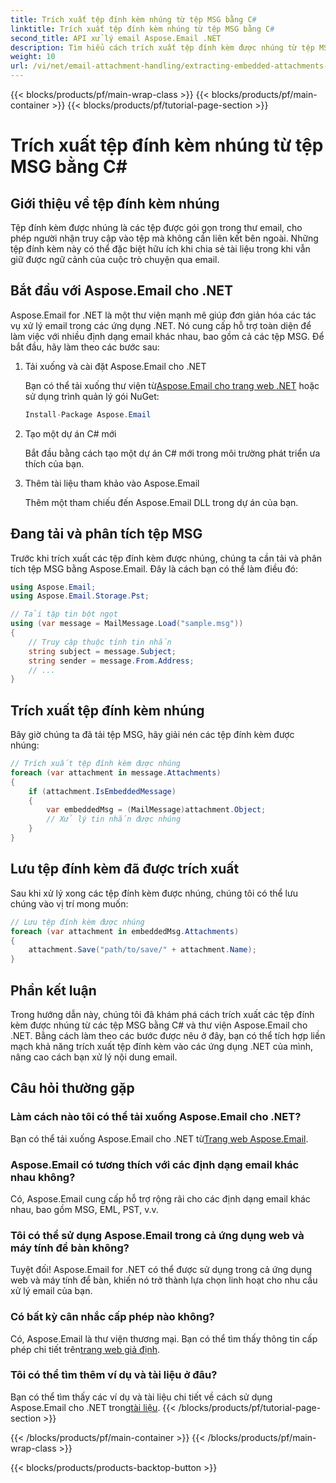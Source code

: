 ```yaml
---
title: Trích xuất tệp đính kèm nhúng từ tệp MSG bằng C#
linktitle: Trích xuất tệp đính kèm nhúng từ tệp MSG bằng C#
second_title: API xử lý email Aspose.Email .NET
description: Tìm hiểu cách trích xuất tệp đính kèm được nhúng từ tệp MSG bằng C# và Aspose.Email cho .NET. Hướng dẫn toàn diện với các ví dụ về mã nguồn.
weight: 10
url: /vi/net/email-attachment-handling/extracting-embedded-attachments-from-msg-files-using-csharp/
---
```


{{< blocks/products/pf/main-wrap-class >}}
{{< blocks/products/pf/main-container >}}
{{< blocks/products/pf/tutorial-page-section >}}

# Trích xuất tệp đính kèm nhúng từ tệp MSG bằng C#


## Giới thiệu về tệp đính kèm nhúng

Tệp đính kèm được nhúng là các tệp được gói gọn trong thư email, cho phép người nhận truy cập vào tệp mà không cần liên kết bên ngoài. Những tệp đính kèm này có thể đặc biệt hữu ích khi chia sẻ tài liệu trong khi vẫn giữ được ngữ cảnh của cuộc trò chuyện qua email.

## Bắt đầu với Aspose.Email cho .NET

Aspose.Email for .NET là một thư viện mạnh mẽ giúp đơn giản hóa các tác vụ xử lý email trong các ứng dụng .NET. Nó cung cấp hỗ trợ toàn diện để làm việc với nhiều định dạng email khác nhau, bao gồm cả các tệp MSG. Để bắt đầu, hãy làm theo các bước sau:

1. Tải xuống và cài đặt Aspose.Email cho .NET

    Bạn có thể tải xuống thư viện từ[Aspose.Email cho trang web .NET](https://releases.aspose.com/email/net) hoặc sử dụng trình quản lý gói NuGet:
   
   ```csharp
   Install-Package Aspose.Email
   ```

2. Tạo một dự án C# mới

   Bắt đầu bằng cách tạo một dự án C# mới trong môi trường phát triển ưa thích của bạn.

3. Thêm tài liệu tham khảo vào Aspose.Email

   Thêm một tham chiếu đến Aspose.Email DLL trong dự án của bạn.

## Đang tải và phân tích tệp MSG

Trước khi trích xuất các tệp đính kèm được nhúng, chúng ta cần tải và phân tích tệp MSG bằng Aspose.Email. Đây là cách bạn có thể làm điều đó:

```csharp
using Aspose.Email;
using Aspose.Email.Storage.Pst;

// Tải tập tin bột ngọt
using (var message = MailMessage.Load("sample.msg"))
{
    // Truy cập thuộc tính tin nhắn
    string subject = message.Subject;
    string sender = message.From.Address;
    // ...
}
```

## Trích xuất tệp đính kèm nhúng

Bây giờ chúng ta đã tải tệp MSG, hãy giải nén các tệp đính kèm được nhúng:

```csharp
// Trích xuất tệp đính kèm được nhúng
foreach (var attachment in message.Attachments)
{
    if (attachment.IsEmbeddedMessage)
    {
        var embeddedMsg = (MailMessage)attachment.Object;
        // Xử lý tin nhắn được nhúng
    }
}
```

## Lưu tệp đính kèm đã được trích xuất

Sau khi xử lý xong các tệp đính kèm được nhúng, chúng tôi có thể lưu chúng vào vị trí mong muốn:

```csharp
// Lưu tệp đính kèm được nhúng
foreach (var attachment in embeddedMsg.Attachments)
{
    attachment.Save("path/to/save/" + attachment.Name);
}
```

## Phần kết luận

Trong hướng dẫn này, chúng tôi đã khám phá cách trích xuất các tệp đính kèm được nhúng từ các tệp MSG bằng C# và thư viện Aspose.Email cho .NET. Bằng cách làm theo các bước được nêu ở đây, bạn có thể tích hợp liền mạch khả năng trích xuất tệp đính kèm vào các ứng dụng .NET của mình, nâng cao cách bạn xử lý nội dung email.

## Câu hỏi thường gặp

### Làm cách nào tôi có thể tải xuống Aspose.Email cho .NET?

 Bạn có thể tải xuống Aspose.Email cho .NET từ[Trang web Aspose.Email](https://releases.aspose.com/email/net).

### Aspose.Email có tương thích với các định dạng email khác nhau không?

Có, Aspose.Email cung cấp hỗ trợ rộng rãi cho các định dạng email khác nhau, bao gồm MSG, EML, PST, v.v.

### Tôi có thể sử dụng Aspose.Email trong cả ứng dụng web và máy tính để bàn không?

Tuyệt đối! Aspose.Email for .NET có thể được sử dụng trong cả ứng dụng web và máy tính để bàn, khiến nó trở thành lựa chọn linh hoạt cho nhu cầu xử lý email của bạn.

### Có bất kỳ cân nhắc cấp phép nào không?

 Có, Aspose.Email là thư viện thương mại. Bạn có thể tìm thấy thông tin cấp phép chi tiết trên[trang web giả định](https://purchase.aspose.com).

### Tôi có thể tìm thêm ví dụ và tài liệu ở đâu?

 Bạn có thể tìm thấy các ví dụ và tài liệu chi tiết về cách sử dụng Aspose.Email cho .NET trong[tài liệu](https://reference.aspose.com/email/net).
{{< /blocks/products/pf/tutorial-page-section >}}

{{< /blocks/products/pf/main-container >}}
{{< /blocks/products/pf/main-wrap-class >}}

{{< blocks/products/products-backtop-button >}}
